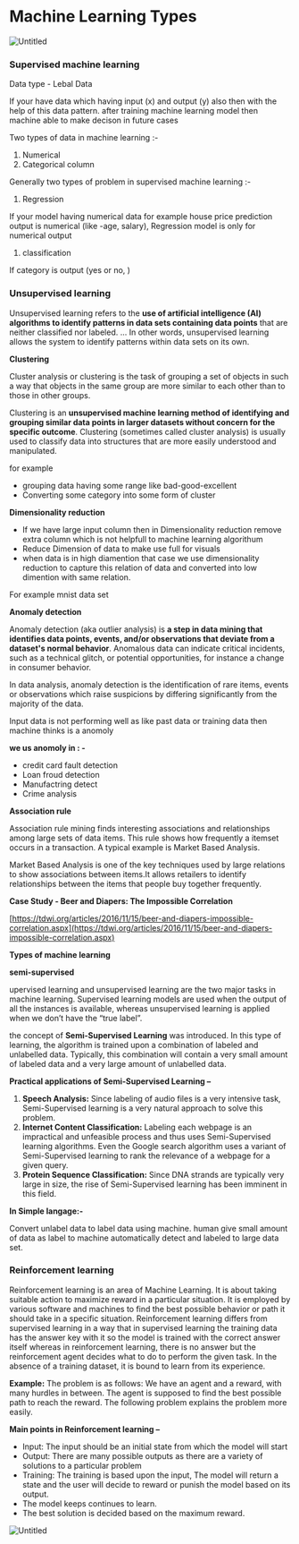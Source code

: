 <h1>Machine Learning Types</h1>

![Untitled](https://s3-us-west-2.amazonaws.com/secure.notion-static.com/1221dd95-5d7a-4ede-998c-ab3c6af03d0b/Untitled.png)


<h3>Supervised machine learning</h3>

Data type - Lebal Data

If your have data which having input (x) and output (y) also then with the help of this data pattern. after training machine learning model then machine able to make decison in future cases

Two types of data in machine learning :-

1. Numerical
2. Categorical column

Generally two types of problem in supervised machine learning :-

1. Regression

If your model having numerical data for example house price prediction output is numerical (like -age, salary), Regression model is only for numerical output

1. classification

If category is output (yes or no, )

### Unsupervised learning

Unsupervised learning refers to the **use of artificial intelligence (AI) algorithms to identify patterns in data sets containing data points** that are neither classified nor labeled. ... In other words, unsupervised learning allows the system to identify patterns within data sets on its own.

<b>Clustering</b>

Cluster analysis or clustering is the task of grouping a set of objects in such a way that objects in the same group are more similar to each other than to those in other groups.

Clustering is an **unsupervised machine learning method of identifying and grouping similar data points in larger datasets without concern for the specific outcome**. Clustering (sometimes called cluster analysis) is usually used to classify data into structures that are more easily understood and manipulated.

for example

- grouping data having some range like bad-good-excellent
- Converting some category into some form of cluster

<b>Dimensionality reduction</b>

- If we have large input column then in Dimensionality reduction remove extra column which is not helpfull to machine learning algorithum
- Reduce Dimension of data to make use full for visuals
- when data is in high diamention that case we use dimensionality reduction to capture this relation of data and converted into low dimention with same relation.

For example mnist data set

<b>Anomaly detection</b>

Anomaly detection (aka outlier analysis) is **a step in data mining that identifies data points, events, and/or observations that deviate from a dataset's normal behavior**. Anomalous data can indicate critical incidents, such as a technical glitch, or potential opportunities, for instance a change in consumer behavior.

In data analysis, anomaly detection is the identification of rare items, events or observations which raise suspicions by differing significantly from the majority of the data.

Input data is not performing well as like past data or training data then machine thinks is a anomoly 

<b>we us anomoly in : -</b>

- credit card fault detection
- Loan froud detection
- Manufactring detect
- Crime analysis

<b>Association rule</b>

Association rule mining finds interesting associations and relationships among large sets of data items. This rule shows how frequently a itemset occurs in a transaction. A typical example is Market Based Analysis.

Market Based Analysis is one of the key techniques used by large relations to show associations between items.It allows retailers to identify relationships between the items that people buy together frequently.

<b>Case Study - Beer and Diapers: The Impossible Correlation</b>

[https://tdwi.org/articles/2016/11/15/beer-and-diapers-impossible-correlation.aspx](https://tdwi.org/articles/2016/11/15/beer-and-diapers-impossible-correlation.aspx)

<b>Types of machine learning</b>

<b>semi-supervised</b>

upervised learning and unsupervised learning are the two major tasks in machine learning. Supervised learning models are used when the output of all the instances is available, whereas unsupervised learning is applied when we don’t have the “true label”.

the concept of **Semi-Supervised Learning** was introduced. In this type of learning, the algorithm is trained upon a combination of labeled and unlabelled data. Typically, this combination will contain a very small amount of labeled data and a very large amount of unlabelled data.

**Practical applications of Semi-Supervised Learning –**

1. **Speech Analysis:** Since labeling of audio files is a very intensive task, Semi-Supervised learning is a very natural approach to solve this problem.
2. **Internet Content Classification:** Labeling each webpage is an impractical and unfeasible process and thus uses Semi-Supervised learning algorithms. Even the Google search algorithm uses a variant of Semi-Supervised learning to rank the relevance of a webpage for a given query.
3. **Protein Sequence Classification:** Since DNA strands are typically very large in size, the rise of Semi-Supervised learning has been imminent in this field.

<b>In Simple langage:-</b>

Convert unlabel data to label data using machine. human give small amount of data as label to machine automatically detect and labeled to large data set.

### Reinforcement learning

Reinforcement learning is an area of Machine Learning. It is about taking suitable action to maximize reward in a particular situation. It is employed by various software and machines to find the best possible behavior or path it should take in a specific situation. Reinforcement learning differs from supervised learning in a way that in supervised learning the training data has the answer key with it so the model is trained with the correct answer itself whereas in reinforcement learning, there is no answer but the reinforcement agent decides what to do to perform the given task. In the absence of a training dataset, it is bound to learn from its experience.

**Example:** The problem is as follows: We have an agent and a reward, with many hurdles in between. The agent is supposed to find the best possible path to reach the reward. The following problem explains the problem more easily.

**Main points in Reinforcement learning –** 

- Input: The input should be an initial state from which the model will start
- Output: There are many possible outputs as there are a variety of solutions to a particular problem
- Training: The training is based upon the input, The model will return a state and the user will decide to reward or punish the model based on its output.
- The model keeps continues to learn.
- The best solution is decided based on the maximum reward.

![Untitled](https://s3-us-west-2.amazonaws.com/secure.notion-static.com/9d19411d-abd9-46fd-a525-da5fdb8bb82b/Untitled.png)
